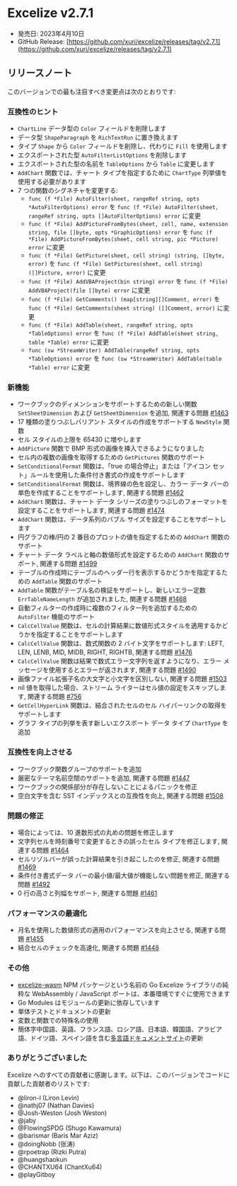 # Excelize v2.7.1

* 発売日: 2023年4月10日
* GitHub Release: [https://github.com/xuri/excelize/releases/tag/v2.7.1](https://github.com/xuri/excelize/releases/tag/v2.7.1)

## リリースノート

このバージョンでの最も注目すべき変更点は次のとおりです:

### 互換性のヒント

* `ChartLine` データ型の `Color` フィールドを削除します
* データ型 `ShapeParagraph` を `RichTextRun` に置き換えます
* タイプ `Shape` から `Color` フィールドを削除し、代わりに `Fill` を使用します
* エクスポートされた型 `AutoFilterListOptions` を削除します
* エクスポートされた型の名前を `TableOptions` から `Table` に変更します
* `AddChart` 関数では、チャート タイプを指定するために `ChartType` 列挙値を使用する必要があります
* 7 つの関数のシグネチャを変更する:
  * `func (f *File) AutoFilter(sheet, rangeRef string, opts *AutoFilterOptions) error` を `func (f *File) AutoFilter(sheet, rangeRef string, opts []AutoFilterOptions) error` に変更
  * `func (f *File) AddPictureFromBytes(sheet, cell, name, extension string, file []byte, opts *GraphicOptions) error` を `func (f *File) AddPictureFromBytes(sheet, cell string, pic *Picture) error` に変更
  * `func (f *File) GetPicture(sheet, cell string) (string, []byte, error)` を `func (f *File) GetPictures(sheet, cell string) ([]Picture, error)` に変更
  * `func (f *File) AddVBAProject(bin string) error` を `func (f *File) AddVBAProject(file []byte) error` に変更
  * `func (f *File) GetComments() (map[string][]Comment, error)` を `func (f *File) GetComments(sheet string) ([]Comment, error)` に変更
  * `func (f *File) AddTable(sheet, rangeRef string, opts *TableOptions) error` を `func (f *File) AddTable(sheet string, table *Table) error` に変更
  * `func (sw *StreamWriter) AddTable(rangeRef string, opts *TableOptions) error` を `func (sw *StreamWriter) AddTable(table *Table) error` に変更

### 新機能

* ワークブックのディメンションをサポートするための新しい関数 `SetSheetDimension` および `GetSheetDimension` を追加, 関連する問題 [#1463](https://github.com/xuri/excelize/issues/1463)
* 17 種類の塗りつぶしバリアント スタイルの作成をサポートする `NewStyle` 関数
* セル スタイルの上限を 65430 に増やします
* `AddPicture` 関数で BMP 形式の画像を挿入できるようになりました
* セル内の複数の画像を取得するための `GetPictures` 関数のサポート
* `SetConditionalFormat` 関数は、「true の場合停止」または「アイコン セット」ルールを使用した条件付き書式の作成をサポートします
* `SetConditionalFormat` 関数は、境界線の色を設定し、カラー データ バーの単色を作成することをサポートします, 関連する問題 [#1462](https://github.com/xuri/excelize/issues/1462)
* `AddChart` 関数は、チャート データ シリーズの塗りつぶしのフォーマットを設定することをサポートします, 関連する問題 [#1474](https://github.com/xuri/excelize/issues/1474)
* `AddChart` 関数は、データ系列のバブル サイズを設定することをサポートします
* 円グラフの棒/円の 2 番目のプロットの値を指定するための `AddChart` 関数のサポート
* チャート データ ラベルと軸の数値形式を設定するための `AddChart` 関数のサポート, 関連する問題 [#1499](https://github.com/xuri/excelize/issues/1499)
* テーブルの作成時にテーブルのヘッダー行を表示するかどうかを指定するための `AddTable` 関数のサポート
* `AddTable` 関数がテーブル名の検証をサポートし、新しいエラー定数 `ErrTableNameLength` が追加されました, 関連する問題 [#1468](https://github.com/xuri/excelize/issues/1468)
* 自動フィルターの作成時に複数のフィルター列を追加するための `AutoFilter` 機能のサポート
* `CalcCellValue` 関数は、セルの計算結果に数値形式スタイルを適用するかどうかを指定することをサポートします
* `CalcCellValue` 関数は、数式関数の 2 バイト文字をサポートします: LEFT, LEN, LENB, MID, MIDB, RIGHT, RIGHTB, 関連する問題 [#1476](https://github.com/xuri/excelize/issues/1476)
* `CalcCellValue` 関数は結果で数式エラー文字列を返すようになり、エラー メッセージを使用するとエラーが返されます, 関連する問題 [#1490](https://github.com/xuri/excelize/issues/1490)
* 画像ファイル拡張子名の大文字と小文字を区別しない, 関連する問題 [#1503](https://github.com/xuri/excelize/issues/1503)
* nil 値を取得した場合、ストリーム ライターはセル値の設定をスキップします, 関連する問題 [#756](https://github.com/xuri/excelize/issues/756)
* `GetCellHyperLink` 関数は、結合されたセルのセル ハイパーリンクの取得をサポートします
* グラフ タイプの列挙を表す新しいエクスポート データ タイプ `ChartType` を追加

### 互換性を向上させる

* ワークブック関数グループのサポートを追加
* 厳密なテーマ名前空間のサポートを追加, 関連する問題 [#1447](https://github.com/xuri/excelize/issues/1447)
* ワークブックの関係部分が存在しないことによるパニックを修正
* 空白文字を含む SST インデックスとの互換性を向上, 関連する問題 [#1508](https://github.com/xuri/excelize/issues/1508)

### 問題の修正

* 場合によっては、10 進数形式の丸めの問題を修正します
* 文字列セルを時刻番号で変更するときの誤ったセル タイプを修正します, 関連する問題 [#1464](https://github.com/xuri/excelize/issues/1464)
* セルリゾルバーが誤った計算結果を引き起こしたのを修正, 関連する問題 [#1469](https://github.com/xuri/excelize/issues/1469)
* 条件付き書式データ バーの最小値/最大値が機能しない問題を修正, 関連する問題 [#1492](https://github.com/xuri/excelize/issues/1492)
* 0 行の高さと列幅をサポート, 関連する問題 [#1461](https://github.com/xuri/excelize/issues/1461)

### パフォーマンスの最適化

* 月名を使用した数値形式の適用のパフォーマンスを向上させる, 関連する問題 [#1455](https://github.com/xuri/excelize/issues/1455)
* 結合セルのチェックを高速化, 関連する問題 [#1448](https://github.com/xuri/excelize/issues/1448)

### その他

* [excelize-wasm](https://github.com/xuri/excelize-wasm) NPM パッケージという名前の Go Excelize ライブラリの純粋な WebAssembly / JavaScript ポートは、本番環境ですぐに使用できます
* Go Modules はモジュールの更新に依存しています
* 単体テストとドキュメントの更新
* 変数と関数での特殊名の使用
* 簡体字中国語、英語、フランス語、ロシア語、日本語、韓国語、アラビア語、ドイツ語、スペイン語を含む[多言語ドキュメントサイト](https://xuri.me/excelize)の更新

### ありがとうございました

Excelize へのすべての貢献者に感謝します。以下は、このバージョンでコードに貢献した貢献者のリストです:

* @liron-l (Liron Levin)
* @nathj07 (Nathan Davies)
* @Josh-Weston (Josh Weston)
* @jaby
* @FlowingSPDG (Shugo Kawamura)
* @barismar (Baris Mar Aziz)
* @doingNobb (张涛)
* @rpoetrap (Rizki Putra)
* @huangshaokun
* @CHANTXU64 (ChantXu64)
* @playGitboy
